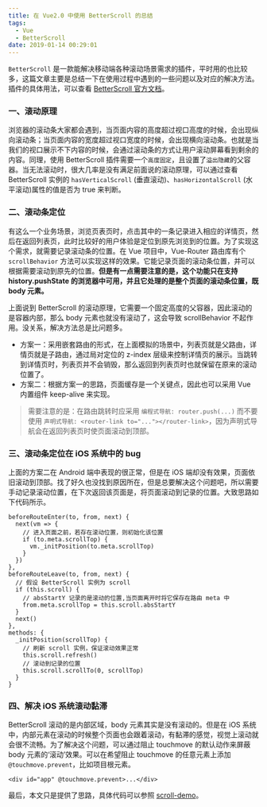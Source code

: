 ```yaml
---
title: 在 Vue2.0 中使用 BetterScroll 的总结
tags:
  - Vue
  - BetterScroll
date: 2019-01-14 00:29:01
---
```



`BetterScroll` 是一款能解决移动端各种滚动场景需求的插件，平时用的也比较多，这篇文章主要是总结一下在使用过程中遇到的一些问题以及对应的解决方法。插件的具体用法，可以查看 [BetterScroll 官方文档](https://ustbhuangyi.github.io/better-scroll/doc/zh-hans/)。

### 一、滚动原理

浏览器的滚动条大家都会遇到，当页面内容的高度超过视口高度的时候，会出现纵向滚动条；当页面内容的宽度超过视口宽度的时候，会出现横向滚动条。也就是当我们的视口展示不下内容的时候，会通过滚动条的方式让用户滚动屏幕看到剩余的内容。同理，使用 BetterScroll 插件需要一个`高度固定`，且设置了`溢出隐藏`的父容器。当无法滚动时，很大几率是没有满足前面说的滚动原理，可以通过查看 BetterScroll 实例的 `hasVerticalScroll` (垂直滚动)、`hasHorizontalScroll` (水平滚动)属性的值是否为 true 来判断。

<!-- more -->

### 二、滚动条定位

有这么一个业务场景，浏览页表页时，点击其中的一条记录进入相应的详情页，然后在返回列表页，此时比较好的用户体验是定位到原先浏览到的位置。为了实现这个需求，就需要记录滚动条的位置。在 Vue 项目中，Vue-Router 路由库有个 `scrollBehavior` 方法可以实现这样的效果。它能记录页面的滚动条位置，并可以根据需要滚动到原先的位置。**但是有一点需要注意的是，这个功能只在支持 history.pushState 的浏览器中可用，并且它处理的是整个页面的滚动条位置，既 body 元素。**

上面说到 BetterScroll 的滚动原理，它需要一个固定高度的父容器，因此滚动的是容器内部，那么 body 元素也就没有滚动了，这会导致 scrollBehavior 不起作用。没关系，解决方法总是比问题多。

- 方案一：采用嵌套路由的形式，在上面模拟的场景中，列表页就是父路由，详情页就是子路由，通过局对定位的 z-index 层级来控制详情页的展示。当跳转到详情页时，列表页并不会销毁，那么返回到列表页时也就保留在原来的滚动位置了。
- 方案二：根据方案一的思路，页面缓存是一个关键点，因此也可以采用 Vue 内置组件 keep-alive 来实现。

>需要注意的是：在路由跳转时应采用 `编程式导航: router.push(...)` 而不要使用 `声明式导航: <router-link to="..."></router-link>`，因为声明式导航会在返回列表页时使页面滚动到顶部。

### 三、滚动条定位在 iOS 系统中的 bug

上面的方案二在 Android 端中表现的很正常，但是在 iOS 端却没有效果，页面依旧滚动到顶部。找了好久也没找到原因所在，但是总要解决这个问题吧，所以需要手动记录滚动位置，在下次返回该页面是，将页面滚动到记录的位置。大致思路如下代码所示。

```
beforeRouteEnter(to, from, next) {
  next(vm => {
    // 进入页面之前，若存在滚动位置，则初始化该位置
    if (to.meta.scrollTop) {
      vm._initPosition(to.meta.scrollTop)
    }
  })
},
beforeRouteLeave(to, from, next) {
  // 假设 BetterScroll 实例为 scroll
  if (this.scroll) {
    // absStartY 记录的是滚动的位置,当页面离开时将它保存在路由 meta 中
    from.meta.scrollTop = this.scroll.absStartY
  }
  next()
},
methods: {
  _initPosition(scrollTop) {
    // 刷新 scroll 实例，保证滚动效果正常
    this.scroll.refresh()
    // 滚动到记录的位置
    this.scroll.scrollTo(0, scrollTop)
  }
}
```

### 四、解决 iOS 系统滚动黏滞

BetterScroll 滚动的是内部区域，body 元素其实是没有滚动的。但是在 iOS 系统中，内部元素在滚动的时候整个页面也会跟着滚动，有黏滞的感觉，视觉上滚动就会很不流畅。为了解决这个问题，可以通过阻止 touchmove 的默认动作来屏蔽 body 元素的‘滚动’效果。可以在希望阻止 touchmove 的任意元素上添加 `@touchmove.prevent`，比如项目根元素。

```
<div id="app" @touchmove.prevent>...</div>
```

最后，本文只是提供了思路，具体代码可以参照 [scroll-demo](https://github.com/howzy/scroll-demo)。